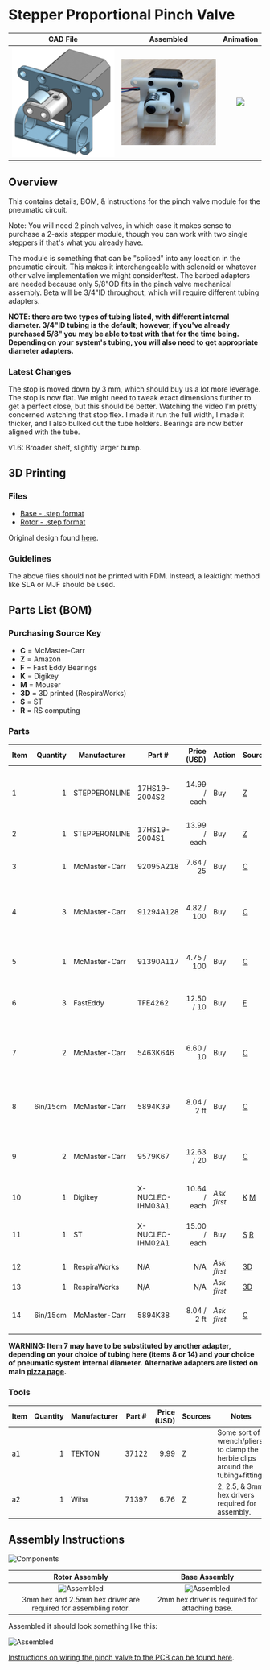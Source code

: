 # Stepper Proportional Pinch Valve

  CAD File         |  Assembled         |Animation           
:------------------:|:-----------------:|:-------------------------:
![](assets/rendering-1-6.png)  |  ![](assets/assembled.png)  |  ![](assets/animation.gif)

## Overview

This contains details, BOM, & instructions for the pinch valve module for the pneumatic circuit. 

Note: You will need 2 pinch valves, in which case it makes sense to purchase a 2-axis stepper module, though you can work with two single steppers if that's what you already have. 

The module is something that can be "spliced" into any location in the pneumatic circuit.
This makes it interchangeable with solenoid or whatever other valve implementation we might consider/test.
The barbed adapters are needed because only 5/8"OD fits in the pinch valve mechanical assembly.
Beta will be 3/4"ID throughout, which will require different tubing adapters.

**NOTE: there are two types of tubing listed, with different internal diameter. 3/4"ID tubing is the default; however, if you've already purchased 5/8" you may be able to test with that for the time being. Depending on your system's tubing, you will also need to get appropriate diameter adapters.** 

### Latest Changes

The stop is moved down by 3 mm, which should buy us a lot more leverage.
The stop is now flat. We might need to tweak exact dimensions further to get a perfect close, but this should be better.
Watching the video I'm pretty concerned watching that stop flex. I made it run the full width, I made it thicker, and I also bulked out the tube holders.
Bearings are now better aligned with the tube.

v1.6: Broader shelf, slightly larger bump.

## 3D Printing

### Files 

- [Base - .step format](assets/exhaust-pinch-valve-1.6-base.step)
- [Rotor - .step format](assets/exhaust-pinch-valve-1.6-rotor.step)

Original design found
[here](https://cad.onshape.com/documents/3fe0c1f79c482144c267173d/w/2ad1c08071a25185f9c78c68/e/03a49465e4e026f9f102d0af).

### Guidelines

The above files should not be printed with FDM. Instead, a leaktight method like SLA or MJF should be used.

## Parts List (BOM)

### Purchasing Source Key

* **C**  = McMaster-Carr
* **Z**  = Amazon
* **F**  = Fast Eddy Bearings
* **K**  = Digikey
* **M**  = Mouser
* **3D** = 3D printed (RespiraWorks)
* **S**  = ST
* **R** = RS computing

### Parts 

| Item | Quantity | Manufacturer  | Part #              | Price (USD)     | Action     | Sources            | Notes |
| ------ |---------:| ------------- | ------------------- | ------------:| ------------ |--------------------| ----- |
| 1      |        1 | STEPPERONLINE | 17HS19-2004S2       |14.99 / each  | Buy          | [Z][1amzn]         | Stepper motor. Make sure to get one with the full-cut D-shaft. |
| 2      |        1 | STEPPERONLINE | 17HS19-2004S1       |13.99 / each  | Buy          | [Z][2amzn]         | **alternative to 1** Stepper motor.  |
| 3      |        1 | McMaster-Carr | 92095A218           |   7.64 / 25  | Buy          | [C][3mcmc]         | M5x30mm button head. Axle for bearing. |
| 4      |        3 | McMaster-Carr | 91294A128           |  4.82 / 100  | Buy          | [C][4mcmc]         | M3x8mm flat head. Attaches frame to stepper body |
| 5      |        1 | McMaster-Carr | 91390A117           |  4.75 / 100  | Buy          | [C][5mcmc]         | M5x5mm set screw. Attaches rotor to stepper |
| 6      |        3 | FastEddy      | TFE4262             |  12.50 / 10  | Buy          | [F][6fast]         | 5x16x5 Metal shielded bearings |
| 7      |        2 | McMaster-Carr | 5463K646            |  6.60 / 10   | Buy          | [C][7mcmc]         | Reducer 5/8"ID <-> 1/2"ID, single barb **READ WARNING BELOW**|
| 8      | 6in/15cm | McMaster-Carr | 5894K39             |  8.04 / 2 ft | Buy          | [C][8mcmc]         | Continuous-Flex Soft Tygon PVC Tubing, 1/2" ID, 5/8" OD |
| 9      |        2 | McMaster-Carr | 9579K67             |  12.63 / 20  | Buy          | [C][9mcmc]         | Easy-Install Double Snap-Grip Clamps, 1/2" to 19/32" ID |
| 10     |        1 | Digikey       | X-NUCLEO-IHM03A1    | 10.64 / each | *Ask first*  | [K][10key] [M][10mr] | Stepper driver dev board |
| 11     |        1 | ST            | X-NUCLEO-IHM02A1    | 15.00 / each | Buy          | [S][11st] [R][11rs]    | **ALT for item 10:** Two-axis stepper driver dev board |
| 12     |        1 | RespiraWorks  | N/A                 |       N/A    | *Ask first*  | [3D][123d]         | BASE - 3D printed |
| 13     |        1 | RespiraWorks  | N/A                 |       N/A    | *Ask first*  | [3D][123d]         | ROTOR - 3D printed |
| 14     | 6in/15cm | McMaster-Carr | 5894K38             |  8.04 / 2 ft | *Ask first*          | [C][14mcmc]        | **alternative to 8**, tubing 3/8" ID, 5/8" OD |

**WARNING: Item 7 may have to be substituted by another adapter, depending on your choice of tubing here (items 8 or 14) and your choice of pneumatic system internal diameter. Alternative adapters are listed on main [pizza page](../../ventilator-build/alpha-build-instructions/pizza-build.md).**

[1amzn]:   https://www.amazon.com/dp/B07Z1J8JWH
[2amzn]:   https://www.amazon.com/gp/product/B00PNEQKC0
[3mcmc]:   https://www.mcmaster.com/92095A218
[4mcmc]:   https://www.mcmaster.com/91294A128
[5mcmc]:   https://www.mcmaster.com/91390A117
[6fast]:   https://www.fasteddybearings.com/5x16x5-metal-shielded-bearing-625-zz-10-units/
[7mcmc]:   https://www.mcmaster.com/5463K646
[8mcmc]:   https://www.mcmaster.com/5894K39
[9mcmc]:   https://www.mcmaster.com/9579K67
[10key]:    https://www.digikey.com/short/z442qt
[10mr]:     https://www.mouser.com/ProductDetail/511-X-NUCLEO-IHM03A1
[11st]:    https://www.st.com/en/ecosystems/x-nucleo-ihm02a1.html#sample-and-buy
[11rs]:    https://export.rsdelivers.com/product/stmicroelectronics/x-nucleo-ihm02a1/stmicroelectronics-x-nucleo-ihm02a1-two-axis/1646982
[123d]:    #files
[14mcmc]:  https://www.mcmaster.com/5894K38

### Tools

| Item | Quantity | Manufacturer  | Part #      | Price (USD) | Sources         | Notes |
| ---- |---------:| ------------- | ----------- | ----------:|-----------------| ----- |
| a1   |        1 | TEKTON        | 37122       |       9.99 | [Z][a1amzn]      | Some sort of wrench/pliers, to clamp the herbie clips around the tubing+fitting. |
| a2   |        1 | Wiha          | 71397       |       6.76 | [Z][a2amzn]      | 2, 2.5, & 3mm hex drivers required for assembly.  |

[a1amzn]:   https://www.amazon.com/TEKTON-2-Inch-Joint-Pliers-37122/dp/B00KLY1FAY
[a2amzn]:   https://www.amazon.com/Wiha-71397-Metric-Insert-6-Piece/dp/B0084B7S70/ref=sr_1_4?dchild=1&keywords=3mm+hex&qid=1590347774&sr=8-4

## Assembly Instructions

![Components](assets/pinch-valve-components.jpg)

Rotor Assembly                     |  Base Assembly           |   
:---------------------------------:|:-------------------------: 
![Assembled](assets/pinch-assembling1.jpg)|  ![Assembled](assets/pinch-assembling2.jpg)  
3mm hex and 2.5mm hex driver are required for assembling rotor.|  2mm hex driver is required for attaching base.

Assembled it should look something like this:

![Assembled](assets/pinch-valve-assembled.jpg)

[Instructions on wiring the pinch valve to the PCB can be found here](https://github.com/RespiraWorks/pcbreathe).
